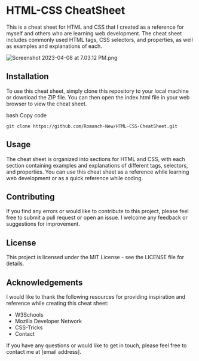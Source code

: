 # HTML-CSS CheatSheet

This is a cheat sheet for HTML and CSS that I created as a reference for myself and others who are learning web development. The cheat sheet includes commonly used HTML tags, CSS selectors, and properties, as well as examples and explanations of each.

![Screenshot 2023-04-08 at 7.03.12 PM.png](..%2F..%2F..%2F..%2Fvar%2Ffolders%2Flr%2Fqd3sgnv96xs9b39nnjvw2qth0000gp%2FT%2FTemporaryItems%2FNSIRD_screencaptureui_bJXJuf%2FScreenshot%202023-04-08%20at%207.03.12%20PM.png)
## Installation

To use this cheat sheet, simply clone this repository to your local machine or download the ZIP file. You can then open the index.html file in your web browser to view the cheat sheet.

bash Copy code
    
    git clone https://github.com/Romanch-New/HTML-CSS-CheatSheet.git
## Usage

The cheat sheet is organized into sections for HTML and CSS, with each section containing examples and explanations of different tags, selectors, and properties. You can use this cheat sheet as a reference while learning web development or as a quick reference while coding.

## Contributing

If you find any errors or would like to contribute to this project, please feel free to submit a pull request or open an issue. I welcome any feedback or suggestions for improvement.

## License

This project is licensed under the MIT License - see the LICENSE file for details.

## Acknowledgements

I would like to thank the following resources for providing inspiration and reference while creating this cheat sheet:

* W3Schools
* Mozilla Developer Network
* CSS-Tricks
* Contact

If you have any questions or would like to get in touch, please feel free to contact me at [email address].
